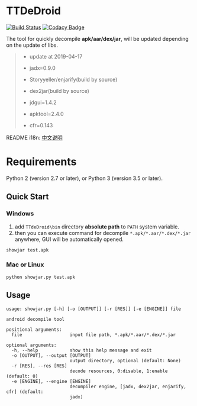 # TTDeDroid
[![Build Status](https://travis-ci.org/tp7309/TTDeDroid.svg?branch=master)](https://travis-ci.org/tp7309/TTDeDroid)
[![Codacy Badge](https://api.codacy.com/project/badge/Grade/2778d8960e094469bc7d4b04d28eb059)](https://www.codacy.com/app/tp7309/TTDeDroid?utm_source=github.com&amp;utm_medium=referral&amp;utm_content=tp7309/TTDeDroid&amp;utm_campaign=Badge_Grade)
<!-- [![Coverage Status](https://coveralls.io/repos/github/tp7309/TTDeDroid/badge.svg?branch=master)](https://coveralls.io/github/tp7309/TTDeDroid?branch=master) -->

The tool for quickly decompile **apk/aar/dex/jar**, will be updated depending on the update of libs.

> - update at 2019-04-17
>
> - jadx=0.9.0
> - Storyyeller/enjarify(build by source)
> - dex2jar(build by source)
> - jdgui=1.4.2
> - apktool=2.4.0
> - cfr=0.143

README i18n: [中文说明](https://github.com/tp7309/AndroidOneKeyDecompiler/blob/master/README_zh_CN.md)

# Requirements
Python 2 (version 2.7 or later), or Python 3 (version 3.5 or later).

## Quick Start
### Windows
1. add `TTdeDroid\bin` directory **absolute path** to `PATH` system variable.
2. then you can execute command for decompile `*.apk/*.aar/*.dex/*.jar` anywhere, GUI will be automatically opened.
```
showjar test.apk
```
### Mac or Linux
```
python showjar.py test.apk
```

## Usage
```
usage: showjar.py [-h] [-o [OUTPUT]] [-r [RES]] [-e [ENGINE]] file

android decompile tool

positional arguments:
  file                  input file path, *.apk/*.aar/*.dex/*.jar

optional arguments:
  -h, --help            show this help message and exit
  -o [OUTPUT], --output [OUTPUT]
                        output directory, optional (default: None)
  -r [RES], --res [RES]
                        decode resources, 0:disable, 1:enable (default: 0)
  -e [ENGINE], --engine [ENGINE]
                        decompiler engine, [jadx, dex2jar, enjarify, cfr] (default:
                        jadx)
```
